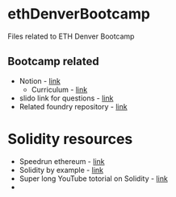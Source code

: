 # ethDenverBootcamp
Files related to ETH Denver Bootcamp

## Bootcamp related

- Notion - [link](https://encodeclub.notion.site/ETHDenver-Bootcamp-e895531f5e4540278ab4bde62e1aac0a)
  - Curriculum - [link](https://encodeclub.notion.site/5-Practice-through-homework-and-exercises-ed3dfccac69f406bab0218dc9984fc5d)
- slido link for questions - [link](https://app.sli.do/event/mGCCEA24h1VE579HSL4mav/live/questions)
- Related foundry repository - [link](https://github.com/Sidduppal/ethDenverFoundry)

# Solidity resources
- Speedrun ethereum - [link](https://speedrunethereum.com/)
- Solidity by example - [link](https://solidity-by-example.org/first-app/)
- Super long YouTube totorial on Solidity - [link](https://www.youtube.com/watch?v=M576WGiDBdQ)
- 
